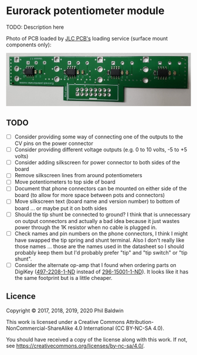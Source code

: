 # Eurorack potentiometer module

TODO: Description here

Photo of PCB loaded by [JLC PCB's](https://jlcpcb.com/smt-assembly) loading service (surface mount components only):

![./jlc-loaded-pcb.jpg](./jlc-loaded-pcb.jpg)

## TODO

* [ ] Consider providing some way of connecting one of the outputs to the CV pins on the power connector
* [ ] Consider providing different voltage outputs (e.g. 0 to 10 volts, -5 to +5 volts)
* [ ] Consider adding silkscreen for power connector to both sides of the board
* [ ] Remove silkscreen lines from around potentiometers
* [ ] Move potentiometers to top side of board
* [ ] Document that phone connectors can be mounted on either side of the board (to allow for more space between pots and connectors)
* [ ] Move silkscreen text (board name and version number) to bottom of board ... or maybe put it on both sides
* [ ] Should the tip shunt be connected to ground? I think that is unnecessary on output connectors and actually a bad idea because it just wastes power through the 1K resistor when no cable is plugged in.
* [ ] Check names and pin numbers on the phone connectors, I think I might have swapped the tip spring and shunt terminal. Also I don't really like those names ... those are the names used in the datasheet so I should probably keep them but I'd probably prefer "tip" and "tip switch" or "tip shunt".
* [ ] Consider the alternate op-amp that I found when ordering parts on DigiKey ([497-2208-1-ND](https://www.digikey.com.au/product-detail/en/TL081CDT/497-2208-1-ND/) instead of [296-15001-1-ND](https://www.digikey.com.au/product-detail/en/TL081CDR/296-15001-1-ND/)). It looks like it has the same footprint but is a little cheaper.

## Licence

Copyright © 2017, 2018, 2019, 2020 Phil Baldwin

This work is licensed under a Creative Commons Attribution-NonCommercial-ShareAlike 4.0 International (CC BY-NC-SA 4.0).

You should have received a copy of the license along with this work. If not, see <https://creativecommons.org/licenses/by-nc-sa/4.0/>.

